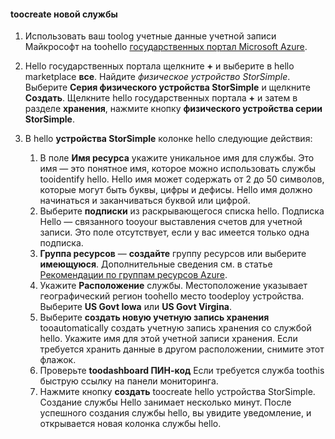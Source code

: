 <!--author=SharS last changed: 9/17/15-->


#### <a name="toocreate-a-new-service"></a>toocreate новой службы
1. Использовать ваш toolog учетные данные учетной записи Майкрософт на toohello [государственных портал Microsoft Azure](https://portal.azure.us/).
2. Hello государственных портала щелкните  **+**  и выберите в hello marketplace **все**. Найдите _физическое устройство StorSimple_. Выберите **Серия физического устройства StorSimple** и щелкните **Создать**. Щелкните hello государственных портала  **+**  и затем в разделе **хранения**, нажмите кнопку **физического устройства серии StorSimple**.
3. В hello **устройства StorSimple** колонке hello следующие действия:
   
   1. В поле **Имя ресурса** укажите уникальное имя для службы. Это имя — это понятное имя, которое можно использовать службы tooidentify hello. Hello имя может содержать от 2 до 50 символов, которые могут быть буквы, цифры и дефисы. Hello имя должно начинаться и заканчиваться буквой или цифрой.
   2. Выберите **подписки** из раскрывающегося списка hello. Подписка Hello — связанного tooyour выставления счетов для учетной записи. Это поле отсутствует, если у вас имеется только одна подписка.
   3. **Группа ресурсов** — **создайте** группу ресурсов или выберите **имеющуюся**. Дополнительные сведения см. в статье [Рекомендации по группам ресурсов Azure](https://azure.microsoft.com/documentation/articles/virtual-machines-windows-infrastructure-resource-groups-guidelines/).
   4. Укажите **Расположение** службы. Местоположение указывает географический регион toohello место toodeploy устройства. Выберите **US Govt Iowa** или **US Govt Virgina**.
   5. Выберите **создать новую учетную запись хранения** tooautomatically создать учетную запись хранения со службой hello. Укажите имя для этой учетной записи хранения. Если требуется хранить данные в другом расположении, снимите этот флажок.
   6. Проверьте **toodashboard ПИН-код** Если требуется служба toothis быструю ссылку на панели мониторинга.
   7. Нажмите кнопку **создать** toocreate hello устройства StorSimple. Создание службы Hello занимает несколько минут. После успешного создания службы hello, вы увидите уведомление, и открывается новая колонка службы hello.


